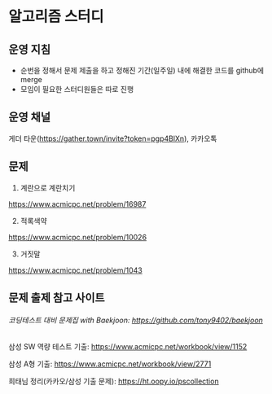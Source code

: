 # 알고리즘 스터디

## 운영 지침
- 순번을 정해서 문제 제출을 하고 정해진 기간(일주일) 내에 해결한 코드를 github에 merge
- 모임이 필요한 스터디원들은 따로 진행

## 운영 채널

게더 타운(https://gather.town/invite?token=pgp4BlXn), 카카오톡

## 문제

1. 계란으로 계란치기

https://www.acmicpc.net/problem/16987

2. 적록색약

https://www.acmicpc.net/problem/10026

3. 거짓말

https://www.acmicpc.net/problem/1043



## 문제 출제 참고 사이트 
###### 코딩테스트 대비 문제집 with Baekjoon: https://github.com/tony9402/baekjoon

삼성 SW 역량 테스트 기출: https://www.acmicpc.net/workbook/view/1152

삼성 A형 기출: https://www.acmicpc.net/workbook/view/2771

희태님 정리(카카오/삼성 기출 문제): https://ht.oopy.io/pscollection

